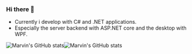 ### Hi there 👋

- Currently i develop with C# and .NET applications.
- Especially the server backend with ASP.NET core and the desktop with WPF. 
<div style="display:flex">
  <img src="https://github-readme-stats.vercel.app/api?username=maSchoeller&show_icons=true" alt="Marvin's GitHub stats" />
  <img src="https://github-readme-stats.vercel.app/api/top-langs/?username=maSchoeller&layout=compact&hide=html" alt="Marvin's GitHub stats" />
</div>
<!--[![Marvin's GitHub stats](https://github-readme-stats.vercel.app/api?username=maSchoeller&show_icons=true)](https://github.com/maSchoeller)-->
